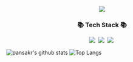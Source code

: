 <p align="center"><img src="https://capsule-render.vercel.app/api?type=Waving&color=timeAuto&height=300&section=header&text=def&fontSize=90" /></p>





<h3 align="center">📚 Tech Stack 📚</h3>
<p align="center">
  <img src="https://img.shields.io/badge/Java-007396?style=flat-square&logo=Java&logoColor=white"/></a>&nbsp
  <img src="https://img.shields.io/badge/Spring-6DB33F?style=flat-square&logo=Spring&logoColor=white"/></a>&nbsp
  <img src="https://img.shields.io/badge/Oracle-F80000?style=flat-square&logo=Oracle&logoColor=white"/></a>&nbsp
</p>

![pansakr's github stats](https://github-readme-stats.vercel.app/api?username=pansakr&show_icons=true)
![Top Langs](https://github-readme-stats.vercel.app/api/top-langs/?username=pansakr)

